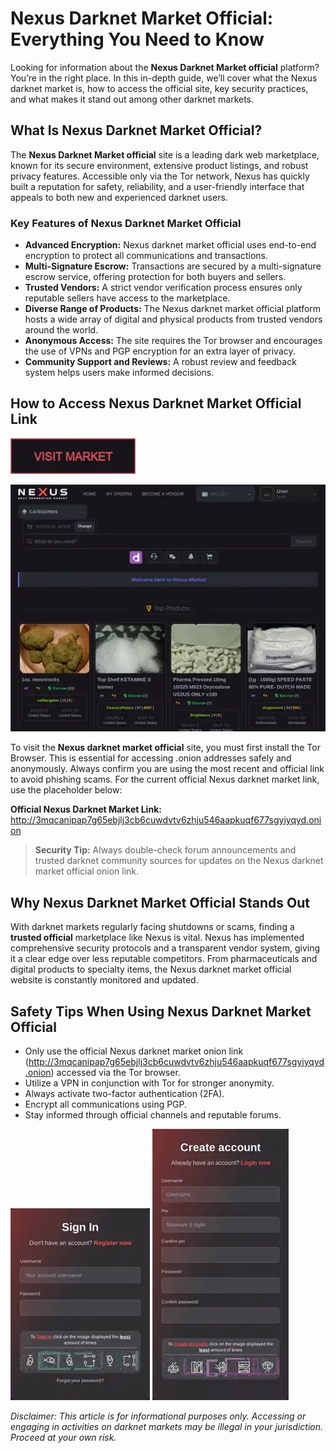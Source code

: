 # Nexus Darknet Market Official: Everything You Need to Know

Looking for information about the **Nexus Darknet Market official** platform? You’re in the right place. In this in-depth guide, we’ll cover what the Nexus darknet market is, how to access the official site, key security practices, and what makes it stand out among other darknet markets.

## What Is Nexus Darknet Market Official?

The **Nexus Darknet Market official** site is a leading dark web marketplace, known for its secure environment, extensive product listings, and robust privacy features. Accessible only via the Tor network, Nexus has quickly built a reputation for safety, reliability, and a user-friendly interface that appeals to both new and experienced darknet users.

### Key Features of Nexus Darknet Market Official

- **Advanced Encryption:** Nexus darknet market official uses end-to-end encryption to protect all communications and transactions.
- **Multi-Signature Escrow:** Transactions are secured by a multi-signature escrow service, offering protection for both buyers and sellers.
- **Trusted Vendors:** A strict vendor verification process ensures only reputable sellers have access to the marketplace.
- **Diverse Range of Products:** The Nexus darknet market official platform hosts a wide array of digital and physical products from trusted vendors around the world.
- **Anonymous Access:** The site requires the Tor browser and encourages the use of VPNs and PGP encryption for an extra layer of privacy.
- **Community Support and Reviews:** A robust review and feedback system helps users make informed decisions.

## How to Access Nexus Darknet Market Official Link

[<img src="/downloads/home.webp" width="200">](http://3mqcanipap7g65ebjlj3cb6cuwdvtv6zhju546aapkuqf677sgyiyqyd.onion)

<a href="http://3mqcanipap7g65ebjlj3cb6cuwdvtv6zhju546aapkuqf677sgyiyqyd.onion"><img src="/downloads/silent.webp" alt="image" style="max-width: 100%;"></a>


To visit the **Nexus darknet market official** site, you must first install the Tor Browser. This is essential for accessing .onion addresses safely and anonymously. Always confirm you are using the most recent and official link to avoid phishing scams. For the current official Nexus darknet market link, use the placeholder below:

**Official Nexus Darknet Market Link:**  
http://3mqcanipap7g65ebjlj3cb6cuwdvtv6zhju546aapkuqf677sgyiyqyd.onion

> **Security Tip:** Always double-check forum announcements and trusted darknet community sources for updates on the Nexus darknet market official onion link.

## Why Nexus Darknet Market Official Stands Out

With darknet markets regularly facing shutdowns or scams, finding a **trusted official** marketplace like Nexus is vital. Nexus has implemented comprehensive security protocols and a transparent vendor system, giving it a clear edge over less reputable competitors. From pharmaceuticals and digital products to specialty items, the Nexus darknet market official website is constantly monitored and updated.

## Safety Tips When Using Nexus Darknet Market Official

- Only use the official Nexus darknet market onion link (http://3mqcanipap7g65ebjlj3cb6cuwdvtv6zhju546aapkuqf677sgyiyqyd.onion) accessed via the Tor browser.
- Utilize a VPN in conjunction with Tor for stronger anonymity.
- Always activate two-factor authentication (2FA).
- Encrypt all communications using PGP.
- Stay informed through official channels and reputable forums.


<a href="http://3mqcanipap7g65ebjlj3cb6cuwdvtv6zhju546aapkuqf677sgyiyqyd.onion"><img src="/downloads/tab.webp" style="max-width: 100%;"></a>
<a href="http://3mqcanipap7g65ebjlj3cb6cuwdvtv6zhju546aapkuqf677sgyiyqyd.onion"><img src="/downloads/read.webp" style="max-width: 100%;"></a>

*Disclaimer: This article is for informational purposes only. Accessing or engaging in activities on darknet markets may be illegal in your jurisdiction. Proceed at your own risk.*
